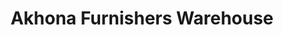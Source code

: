 ---
title: "Akhona Furnishers Warehouse"
url: /johannesburg/akhona-furnishers-warehouse/
shop: Möbel
---